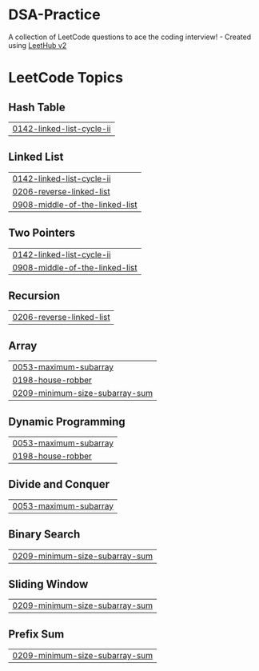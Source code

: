 # DSA-Practice
A collection of LeetCode questions to ace the coding interview! - Created using [LeetHub v2](https://github.com/arunbhardwaj/LeetHub-2.0)

<!---LeetCode Topics Start-->
# LeetCode Topics
## Hash Table
|  |
| ------- |
| [0142-linked-list-cycle-ii](https://github.com/Nehasunal/DSA-Practice/tree/master/0142-linked-list-cycle-ii) |
## Linked List
|  |
| ------- |
| [0142-linked-list-cycle-ii](https://github.com/Nehasunal/DSA-Practice/tree/master/0142-linked-list-cycle-ii) |
| [0206-reverse-linked-list](https://github.com/Nehasunal/DSA-Practice/tree/master/0206-reverse-linked-list) |
| [0908-middle-of-the-linked-list](https://github.com/Nehasunal/DSA-Practice/tree/master/0908-middle-of-the-linked-list) |
## Two Pointers
|  |
| ------- |
| [0142-linked-list-cycle-ii](https://github.com/Nehasunal/DSA-Practice/tree/master/0142-linked-list-cycle-ii) |
| [0908-middle-of-the-linked-list](https://github.com/Nehasunal/DSA-Practice/tree/master/0908-middle-of-the-linked-list) |
## Recursion
|  |
| ------- |
| [0206-reverse-linked-list](https://github.com/Nehasunal/DSA-Practice/tree/master/0206-reverse-linked-list) |
## Array
|  |
| ------- |
| [0053-maximum-subarray](https://github.com/Nehasunal/DSA-Practice/tree/master/0053-maximum-subarray) |
| [0198-house-robber](https://github.com/Nehasunal/DSA-Practice/tree/master/0198-house-robber) |
| [0209-minimum-size-subarray-sum](https://github.com/Nehasunal/DSA-Practice/tree/master/0209-minimum-size-subarray-sum) |
## Dynamic Programming
|  |
| ------- |
| [0053-maximum-subarray](https://github.com/Nehasunal/DSA-Practice/tree/master/0053-maximum-subarray) |
| [0198-house-robber](https://github.com/Nehasunal/DSA-Practice/tree/master/0198-house-robber) |
## Divide and Conquer
|  |
| ------- |
| [0053-maximum-subarray](https://github.com/Nehasunal/DSA-Practice/tree/master/0053-maximum-subarray) |
## Binary Search
|  |
| ------- |
| [0209-minimum-size-subarray-sum](https://github.com/Nehasunal/DSA-Practice/tree/master/0209-minimum-size-subarray-sum) |
## Sliding Window
|  |
| ------- |
| [0209-minimum-size-subarray-sum](https://github.com/Nehasunal/DSA-Practice/tree/master/0209-minimum-size-subarray-sum) |
## Prefix Sum
|  |
| ------- |
| [0209-minimum-size-subarray-sum](https://github.com/Nehasunal/DSA-Practice/tree/master/0209-minimum-size-subarray-sum) |
<!---LeetCode Topics End-->